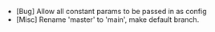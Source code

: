 * [Bug] Allow all constant params to be passed in as config
* [Misc] Rename 'master' to 'main', make default branch.